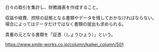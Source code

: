 日々の取引を集計し、財務諸表を作成すること。

収益や経費、控除の証拠となる書類やデータを残しておかなければならない。
場合によってはデータだけではなく書類の提出も求められる。

貴重の元となる書類を「証憑（しょうひょう）」という。

https://www.smile-works.co.jp/column/kaikei_column/501
